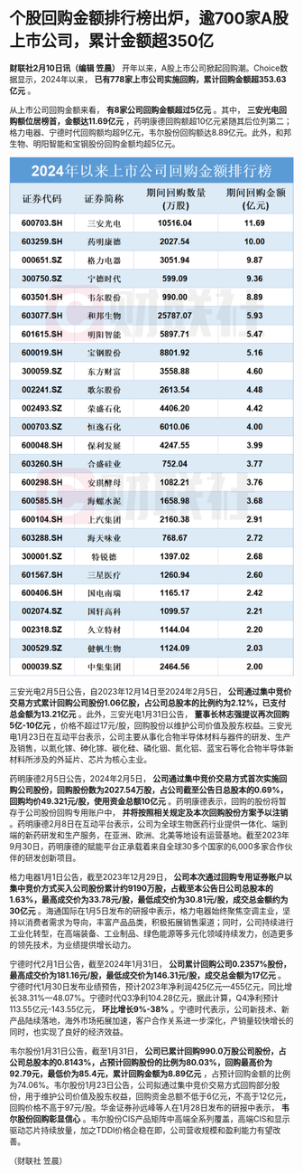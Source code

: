 # 个股回购金额排行榜出炉，逾700家A股上市公司，累计金额超350亿

**财联社2月10日讯（编辑 笠晨）** 开年以来，A股上市公司掀起回购潮。Choice数据显示，2024年以来，
**已有778家上市公司实施回购，累计回购金额超353.63亿元** 。

从上市公司回购金额来看， **有8家公司回购金额超过5亿元** 。其中， **三安光电回购额位居榜首，金额达11.69亿元**
，药明康德回购额超10亿元紧随其后位列第二；格力电器、宁德时代回购额均超9亿元，韦尔股份回购额达8.89亿元。此外，和邦生物、明阳智能和宝钢股份回购金额均超5亿元。

![7163d335f02cca0452975470556145b1.jpg](https://raw.githubusercontent.com/qqhsx/qqnews_image/main/2024/02/10/个股回购金额排行榜出炉，逾700家A股上市公司，累计金额超350亿/7163d335f02cca0452975470556145b1.jpg)

三安光电2月5日公告，自2023年12月14日至2024年2月5日，
**公司通过集中竞价交易方式累计回购公司股份1.06亿股，占公司总股本的比例约为2.12%，已支付总金额为13.21亿元**
。此外，三安光电1月31日公告， **董事长林志强提议再次回购5亿-10亿元**
，价格不超过17元/股，回购股份以维护公司价值及股东权益。三安光电1月23日在互动平台表示，公司主要从事化合物半导体材料与器件的研发、生产及销售，以氮化镓、砷化镓、碳化硅、磷化铟、氮化铝、蓝宝石等化合物半导体新材料所涉及的外延片、芯片为核心主业。

药明康德2月5日公告，2024年2月5日，
**公司通过集中竞价交易方式首次实施回购公司股份，回购股份数为2027.54万股，占公司截至公告日总股本的0.69%，回购均价49.321元/股，使用资金总额10亿元**
。药明康德表示，回购的股份将暂存于公司股份回购专用账户中， **并将按照相关规定及本次回购股份方案予以注销**
。药明康德2月8日在互动平台表示，公司为全球生物医药行业提供一体化、端到端的新药研发和生产服务，在亚洲、欧洲、北美等地设有运营基地。截至2023年9月30日，药明康德的赋能平台正承载着来自全球30多个国家的6,000多家合作伙伴的研发创新项目。

格力电器1月1日公告，截至2023年12月29日，
**公司本次通过回购专用证券账户以集中竞价方式买入公司股份累计约9190万股，占截至本公告日公司总股本的1.63%，最高成交价为33.78元/股，最低成交价为30.81元/股，成交总金额约为30亿元**
。海通国际在1月5日发布的研报中表示，格力电器始终聚焦空调主业，坚持以消费者需求为导向，丰富产品品类，积极拓展销售渠道；同时，公司持续进行工业化转型，在高端装备、工业制品、绿色能源等多元化领域持续发力，创造更多的领先技术，为业绩提供增长动力。

宁德时代2月1日公告，截至2024年1月31日，
**公司累计回购公司0.2357%股份，最高成交价为181.16元/股，最低成交价为146.31元/股，成交总金额为17亿元**
。宁德时代1月30日发布业绩预告，预计2023年净利润425亿元—455亿元，同比增长38.31%—48.07%。宁德时代Q3净利104.28亿元，据此计算，Q4净利预计113.55亿元-143.55亿元，
**环比增长9%-38%**
。宁德时代表示，公司新技术、新产品陆续落地，海外市场拓展加速，客户合作关系进一步深化，产销量较快增长的同时，也实现了良好的经济效益。

韦尔股份1月31日公告，截至1月31日，
**公司已累计回购990.0万股公司股份，占公司总股本的0.8143%，占预计回购股份的比例为80.03%，回购最高价为92.79元，最低价为85.4元，累计回购金额为8.89亿元**
，占预计回购金额的比例为74.06%。韦尔股份1月23日公告，公司拟通过集中竞价交易方式回购部分股份，用于维护公司价值及股东权益，回购资金总额不低于6亿元，不高于12亿元，回购价格不高于97元/股。华金证券孙远峰等人在1月28日发布的研报中表示，
**韦尔股份回购彰显信心**
。韦尔股份CIS产品矩阵中高端全系列覆盖，高端CIS和显示驱动芯片持续放量，加之TDDI价格企稳在即，公司营收规模和盈利能力有望改善。

（财联社 笠晨）

